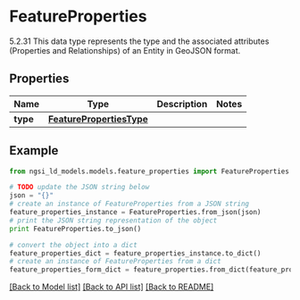 # FeatureProperties

5.2.31 This data type represents the type and the associated attributes (Properties and Relationships) of an Entity in GeoJSON format. 

## Properties
Name | Type | Description | Notes
------------ | ------------- | ------------- | -------------
**type** | [**FeaturePropertiesType**](FeaturePropertiesType.md) |  | 

## Example

```python
from ngsi_ld_models.models.feature_properties import FeatureProperties

# TODO update the JSON string below
json = "{}"
# create an instance of FeatureProperties from a JSON string
feature_properties_instance = FeatureProperties.from_json(json)
# print the JSON string representation of the object
print FeatureProperties.to_json()

# convert the object into a dict
feature_properties_dict = feature_properties_instance.to_dict()
# create an instance of FeatureProperties from a dict
feature_properties_form_dict = feature_properties.from_dict(feature_properties_dict)
```
[[Back to Model list]](../README.md#documentation-for-models) [[Back to API list]](../README.md#documentation-for-api-endpoints) [[Back to README]](../README.md)


